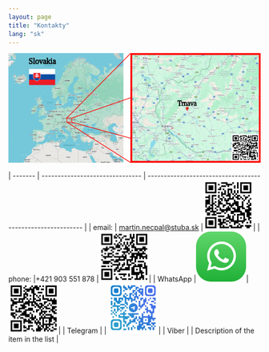 ```yaml
---
layout: page
title: "Kontakty"
lang: "sk"
---
```


<a href="https://www.google.com/maps/place/Materi%C3%A1lovotechnologick%C3%A1+fakulta+STU/@48.3736654,17.5769066,16z/data=!4m10!1m2!2m1!1smtf!3m6!1s0x476ca0803adb09af:0xd9720bfe8b034517!8m2!3d48.3730366!4d17.5738786!15sCgNtdGYiA4gBAZIBB2NvbGxlZ2XgAQA!16s%2Fg%2F121rk0f4?entry=ttu&g_ep=EgoyMDI0MTIwOC4wIKXMDSoASAFQAw%3D%3D" target="_blank"><img src="/assets/images/mapa.svg" alt="Description of Image" width="1000"></a>


| -------   | ------------------------------- | ---------------------------------------------------------- |
| email:    | [martin.necpal@stuba.sk](mailto:martin.necpal@stuba.sk) |<a href="/assets/images/mail-draft.png" target="_blank"><img src="/assets/images/mail-draft.png" alt="Email ikona" width="100"></a>|
| phone:    |+421 903 551 878                 |<a href="/assets/images/phone-call.png" target="_blank"><img src="/assets/images/phone-call.png" alt="Telefón ikona" width="100"></a>|
| WhatsApp  |<img src="/assets/images/whatsAppLogo.svg" alt="WhatsApp logo" width="100">|<a href="/assets/images/Vatsap.png" target="_blank"><img src="/assets/images/Vatsap.png" alt="WhatsApp QR kód" width="100"></a>|
| Telegram  |                                 | <a href="/assets/images/telegram.jpg" target="_blank"><img src="/assets/images/telegram.jpg" alt="Telegram QR kód" width="100"></a>|
| Viber     |                                 | Description of the item in the list                          |
